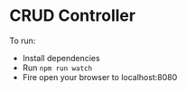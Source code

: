 # CRUD Controller


To run:

* Install dependencies
* Run `npm run watch`
* Fire open your browser to localhost:8080
